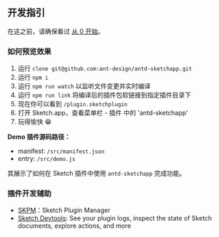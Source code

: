 
## 开发指引

在这之前，请确保看过 [从 0 开始](getting-start.md)。

### 如何预览效果

1. 运行 `clone git@github.com:ant-design/antd-sketchapp.git`
2. 运行 `npm i`
3. 运行 `npm run watch` 以监听文件变更并实时编译
3. 运行 `npm run link` 将编译后的插件包软链接到指定插件目录下
4. 现在你可以看到 `/plugin.sketchplugin`
5. 打开 Sketch.app，查看菜单栏 - 插件 中的 'antd-sketchapp'
6. 玩得愉快 😁

**Demo 插件源码路径：** 

- manifest: `/src/manifest.json`
- entry: `/src/demo.js`

其展示了如何在 Sketch 插件中使用 `antd-sketchapp` 完成功能。
### 插件开发辅助

- [SKPM](https://github.com/skpm)：Sketch Plugin Manager
- [Sketch Devtools](https://github.com/skpm/sketch-dev-tools): See your plugin logs, inspect the state of Sketch documents, explore actions, and more
